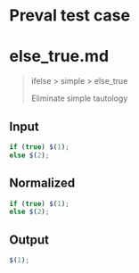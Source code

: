 # Preval test case

# else_true.md

> ifelse > simple > else_true
>
> Eliminate simple tautology

## Input

`````js filename=intro
if (true) $(1);
else $(2);
`````

## Normalized

`````js filename=intro
if (true) $(1);
else $(2);
`````

## Output

`````js filename=intro
$(1);
`````
